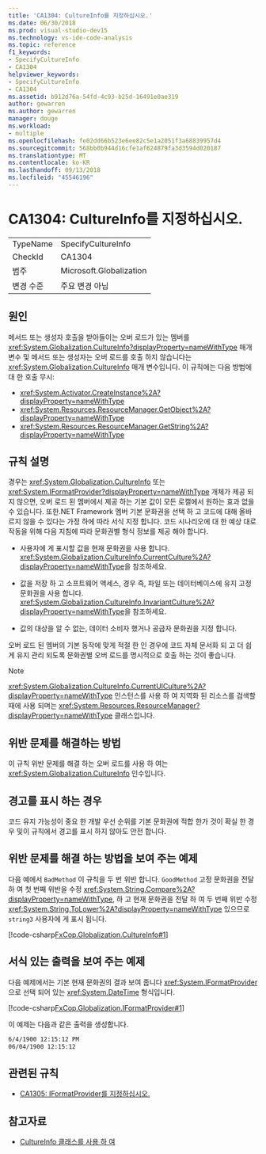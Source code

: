 ```yaml
---
title: 'CA1304: CultureInfo를 지정하십시오.'
ms.date: 06/30/2018
ms.prod: visual-studio-dev15
ms.technology: vs-ide-code-analysis
ms.topic: reference
f1_keywords:
- SpecifyCultureInfo
- CA1304
helpviewer_keywords:
- SpecifyCultureInfo
- CA1304
ms.assetid: b912d76a-54fd-4c93-b25d-16491e0ae319
author: gewarren
ms.author: gewarren
manager: douge
ms.workload:
- multiple
ms.openlocfilehash: fe02dd66b523e6ee82c5e1a2051f3a68839957d4
ms.sourcegitcommit: 568bb0b944d16cfe1af624879fa3d3594d020187
ms.translationtype: MT
ms.contentlocale: ko-KR
ms.lasthandoff: 09/13/2018
ms.locfileid: "45546196"
---
```

# <a name="ca1304-specify-cultureinfo"></a>CA1304: CultureInfo를 지정하십시오.

|||
|-|-|
|TypeName|SpecifyCultureInfo|
|CheckId|CA1304|
|범주|Microsoft.Globalization|
|변경 수준|주요 변경 아님|

## <a name="cause"></a>원인

메서드 또는 생성자 호출을 받아들이는 오버 로드가 있는 멤버를 <xref:System.Globalization.CultureInfo?displayProperty=nameWithType> 매개 변수 및 메서드 또는 생성자는 오버 로드를 호출 하지 않습니다는 <xref:System.Globalization.CultureInfo> 매개 변수입니다. 이 규칙에는 다음 방법에 대 한 호출 무시:

- <xref:System.Activator.CreateInstance%2A?displayProperty=nameWithType>
- <xref:System.Resources.ResourceManager.GetObject%2A?displayProperty=nameWithType>
- <xref:System.Resources.ResourceManager.GetString%2A?displayProperty=nameWithType>

## <a name="rule-description"></a>규칙 설명

경우는 <xref:System.Globalization.CultureInfo> 또는 <xref:System.IFormatProvider?displayProperty=nameWithType> 개체가 제공 되지 않으면, 오버 로드 된 멤버에서 제공 하는 기본 값이 모든 로캘에서 원하는 효과 없을 수 있습니다. 또한.NET Framework 멤버 기본 문화권을 선택 하 고 코드에 대해 올바르지 않을 수 있다는 가정 하에 따라 서식 지정 합니다. 코드 시나리오에 대 한 예상 대로 작동을 위해 다음 지침에 따라 문화권별 형식 정보를 제공 해야 합니다.

- 사용자에 게 표시할 값을 현재 문화권을 사용 합니다. <xref:System.Globalization.CultureInfo.CurrentCulture%2A?displayProperty=nameWithType>을 참조하세요.

- 값을 저장 하 고 소프트웨어 액세스, 경우 즉, 파일 또는 데이터베이스에 유지 고정 문화권을 사용 합니다. <xref:System.Globalization.CultureInfo.InvariantCulture%2A?displayProperty=nameWithType>을 참조하세요.

- 값의 대상을 알 수 없는, 데이터 소비자 했거나 공급자 문화권을 지정 합니다.

오버 로드 된 멤버의 기본 동작에 맞게 적절 한 인 경우에 코드 자체 문서화 되 고 더 쉽게 유지 관리 되도록 문화권별 오버 로드를 명시적으로 호출 하는 것이 좋습니다.

> [!NOTE]
> <xref:System.Globalization.CultureInfo.CurrentUICulture%2A?displayProperty=nameWithType> 인스턴스를 사용 하 여 지역화 된 리소스를 검색할 때에 사용 되며는 <xref:System.Resources.ResourceManager?displayProperty=nameWithType> 클래스입니다.

## <a name="how-to-fix-violations"></a>위반 문제를 해결하는 방법

이 규칙 위반 문제를 해결 하는 오버 로드를 사용 하 여는 <xref:System.Globalization.CultureInfo> 인수입니다.

## <a name="when-to-suppress-warnings"></a>경고를 표시 하는 경우

코드 유지 가능성이 중요 한 개발 우선 순위를 기본 문화권에 적합 한가 것이 확실 한 경우 및이 규칙에서 경고를 표시 하지 않아도 안전 합니다.

## <a name="example-showing-how-to-fix-violations"></a>위반 문제를 해결 하는 방법을 보여 주는 예제

다음 예에서 `BadMethod` 이 규칙을 두 번 위반 합니다. `GoodMethod` 고정 문화권을 전달 하 여 첫 번째 위반을 수정 <xref:System.String.Compare%2A?displayProperty=nameWithType>, 하 고 현재 문화권을 전달 하 여 두 번째 위반 수정 <xref:System.String.ToLower%2A?displayProperty=nameWithType> 있으므로 `string3` 사용자에 게 표시 됩니다.

[!code-csharp[FxCop.Globalization.CultureInfo#1](../code-quality/codesnippet/CSharp/ca1304-specify-cultureinfo_1.cs)]

## <a name="example-showing-formatted-output"></a>서식 있는 출력을 보여 주는 예제

다음 예제에서는 기본 현재 문화권의 결과 보여 줍니다 <xref:System.IFormatProvider> 으로 선택 되어 있는 <xref:System.DateTime> 형식입니다.

[!code-csharp[FxCop.Globalization.IFormatProvider#1](../code-quality/codesnippet/CSharp/ca1304-specify-cultureinfo_2.cs)]

이 예제는 다음과 같은 출력을 생성합니다.

```txt
6/4/1900 12:15:12 PM
06/04/1900 12:15:12
```

## <a name="related-rules"></a>관련된 규칙

- [CA1305: IFormatProvider를 지정하십시오.](../code-quality/ca1305-specify-iformatprovider.md)

## <a name="see-also"></a>참고자료

- [CultureInfo 클래스를 사용 하 여](/dotnet/standard/globalization-localization/globalization#Cultures)